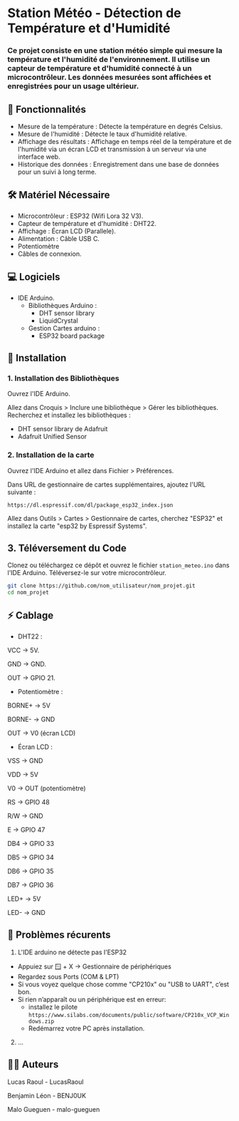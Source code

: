 # Station Météo - Détection de Température et d'Humidité
### Ce projet consiste en une station météo simple qui mesure la température et l'humidité de l'environnement. Il utilise un capteur de température et d'humidité connecté à un microcontrôleur. Les données mesurées sont affichées et enregistrées pour un usage ultérieur.

## 🚀 Fonctionnalités
- Mesure de la température : Détecte la température en degrés Celsius.
- Mesure de l'humidité : Détecte le taux d'humidité relative.
- Affichage des résultats : Affichage en temps réel de la température et de l'humidité via un écran LCD et transmission à un serveur via une interface web.
- Historique des données : Enregistrement dans une base de données pour un suivi à long terme.
## 🛠️ Matériel Nécessaire
- Microcontrôleur : ESP32 (Wifi Lora 32 V3).
- Capteur de température et d'humidité : DHT22.
- Affichage : Écran LCD (Parallele).
- Alimentation : Câble USB C.
- Potentiomètre
- Câbles de connexion.
## 💻 Logiciels
- IDE Arduino.
  - Bibliothèques Arduino :
    - DHT sensor library 
    - LiquidCrystal
  - Gestion Cartes arduino :
    - ESP32 board package
## 📝 Installation
### 1. Installation des Bibliothèques

Ouvrez l'IDE Arduino.

Allez dans Croquis > Inclure une bibliothèque > Gérer les bibliothèques.
Recherchez et installez les bibliothèques :
- DHT sensor library de Adafruit
- Adafruit Unified Sensor
### 2. Installation de la carte 
Ouvrez l'IDE Arduino et allez dans Fichier > Préférences.

Dans URL de gestionnaire de cartes supplémentaires, ajoutez l'URL suivante :
 ```
 https://dl.espressif.com/dl/package_esp32_index.json
```

Allez dans Outils > Cartes > Gestionnaire de cartes, cherchez "ESP32" et installez la carte "esp32 by Espressif Systems".

## 3. Téléversement du Code
Clonez ou téléchargez ce dépôt et ouvrez le fichier `station_meteo.ino` dans l'IDE Arduino. Téléversez-le sur votre microcontrôleur.

``` bash
git clone https://github.com/nom_utilisateur/nom_projet.git
cd nom_projet
```
## ⚡ Cablage
- DHT22 :

VCC → 5V.

GND → GND.

OUT → GPIO 21.

- Potentiomètre :

BORNE+ → 5V

BORNE- → GND

OUT → V0 (écran LCD)

- Écran LCD :

VSS → GND

VDD → 5V

V0 → OUT (potentiomètre)

RS → GPIO 48

R/W → GND

E → GPIO 47

DB4 → GPIO 33

DB5 → GPIO 34

DB6 → GPIO 35

DB7 → GPIO 36

LED+ → 5V

LED- → GND

## 🔧 Problèmes récurents
1. L'IDE arduino ne détecte pas l'ESP32
- Appuiez sur 🪟 + X → Gestionnaire de périphériques
- Regardez sous Ports (COM & LPT)
- Si vous voyez quelque chose comme "CP210x" ou "USB to UART", c’est bon.
- Si rien n’apparaît ou un périphérique est en erreur:
  -  installez le pilote ```https://www.silabs.com/documents/public/software/CP210x_VCP_Windows.zip```
  - Redémarrez votre PC après installation.
2. ...
## 👨‍💻 Auteurs
Lucas Raoul  - LucasRaoul

Benjamin Léon - BENJ0UK

Malo Gueguen - malo-gueguen
